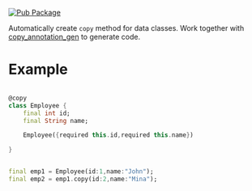 <!-- 
This README describes the package. If you publish this package to pub.dev,
this README's contents appear on the landing page for your package.

For information about how to write a good package README, see the guide for
[writing package pages](https://dart.dev/guides/libraries/writing-package-pages). 

For general information about developing packages, see the Dart guide for
[creating packages](https://dart.dev/guides/libraries/create-library-packages)
and the Flutter guide for
[developing packages and plugins](https://flutter.dev/developing-packages). 
-->

[![Pub Package](https://img.shields.io/pub/v/copy_annotation.svg)](https://pub.dev/packages/copy_annotation)


Automatically create `copy` method for data classes.
Work together with [copy_annotation_gen](https://pub.dev/packages/copy_annotation_gen) to generate code.



# Example 
```dart

@copy
class Employee {
    final int id;
    final String name;

    Employee({required this.id,required this.name})

}


final emp1 = Employee(id:1,name:"John");
final emp2 = emp1.copy(id:2,name:"Mina");
```


